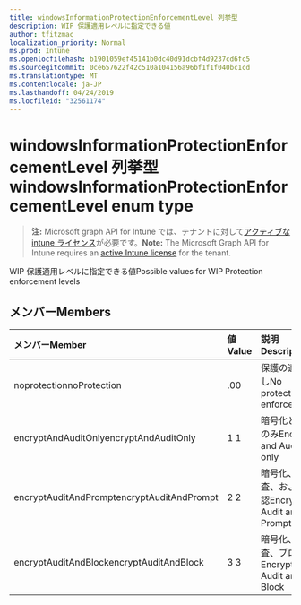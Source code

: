 ```yaml
---
title: windowsInformationProtectionEnforcementLevel 列挙型
description: WIP 保護適用レベルに指定できる値
author: tfitzmac
localization_priority: Normal
ms.prod: Intune
ms.openlocfilehash: b1901059ef45141b0dc40d91dcbf4d9237cd6fc5
ms.sourcegitcommit: 0ce657622f42c510a104156a96bf1f1f040bc1cd
ms.translationtype: MT
ms.contentlocale: ja-JP
ms.lasthandoff: 04/24/2019
ms.locfileid: "32561174"
---
```

# <a name="windowsinformationprotectionenforcementlevel-enum-type"></a><span data-ttu-id="07f6b-103">windowsInformationProtectionEnforcementLevel 列挙型</span><span class="sxs-lookup"><span data-stu-id="07f6b-103">windowsInformationProtectionEnforcementLevel enum type</span></span>

> <span data-ttu-id="07f6b-104">**注:** Microsoft graph API for Intune では、テナントに対して[アクティブな intune ライセンス](https://go.microsoft.com/fwlink/?linkid=839381)が必要です。</span><span class="sxs-lookup"><span data-stu-id="07f6b-104">**Note:** The Microsoft Graph API for Intune requires an [active Intune license](https://go.microsoft.com/fwlink/?linkid=839381) for the tenant.</span></span>

<span data-ttu-id="07f6b-105">WIP 保護適用レベルに指定できる値</span><span class="sxs-lookup"><span data-stu-id="07f6b-105">Possible values for WIP Protection enforcement levels</span></span>

## <a name="members"></a><span data-ttu-id="07f6b-106">メンバー</span><span class="sxs-lookup"><span data-stu-id="07f6b-106">Members</span></span>
|<span data-ttu-id="07f6b-107">メンバー</span><span class="sxs-lookup"><span data-stu-id="07f6b-107">Member</span></span>|<span data-ttu-id="07f6b-108">値</span><span class="sxs-lookup"><span data-stu-id="07f6b-108">Value</span></span>|<span data-ttu-id="07f6b-109">説明</span><span class="sxs-lookup"><span data-stu-id="07f6b-109">Description</span></span>|
|:---|:---|:---|
|<span data-ttu-id="07f6b-110">noprotection</span><span class="sxs-lookup"><span data-stu-id="07f6b-110">noProtection</span></span>|<span data-ttu-id="07f6b-111">.0</span><span class="sxs-lookup"><span data-stu-id="07f6b-111">0</span></span>|<span data-ttu-id="07f6b-112">保護の適用なし</span><span class="sxs-lookup"><span data-stu-id="07f6b-112">No protection enforcement</span></span>|
|<span data-ttu-id="07f6b-113">encryptAndAuditOnly</span><span class="sxs-lookup"><span data-stu-id="07f6b-113">encryptAndAuditOnly</span></span>|<span data-ttu-id="07f6b-114">1 </span><span class="sxs-lookup"><span data-stu-id="07f6b-114">1</span></span>|<span data-ttu-id="07f6b-115">暗号化と監査のみ</span><span class="sxs-lookup"><span data-stu-id="07f6b-115">Encrypt and Audit only</span></span>|
|<span data-ttu-id="07f6b-116">encryptAuditAndPrompt</span><span class="sxs-lookup"><span data-stu-id="07f6b-116">encryptAuditAndPrompt</span></span>|<span data-ttu-id="07f6b-117">2 </span><span class="sxs-lookup"><span data-stu-id="07f6b-117">2</span></span>|<span data-ttu-id="07f6b-118">暗号化、監査、および確認</span><span class="sxs-lookup"><span data-stu-id="07f6b-118">Encrypt, Audit and Prompt</span></span>|
|<span data-ttu-id="07f6b-119">encryptAuditAndBlock</span><span class="sxs-lookup"><span data-stu-id="07f6b-119">encryptAuditAndBlock</span></span>|<span data-ttu-id="07f6b-120">3 </span><span class="sxs-lookup"><span data-stu-id="07f6b-120">3</span></span>|<span data-ttu-id="07f6b-121">暗号化、監査、ブロック</span><span class="sxs-lookup"><span data-stu-id="07f6b-121">Encrypt, Audit and Block</span></span>|



